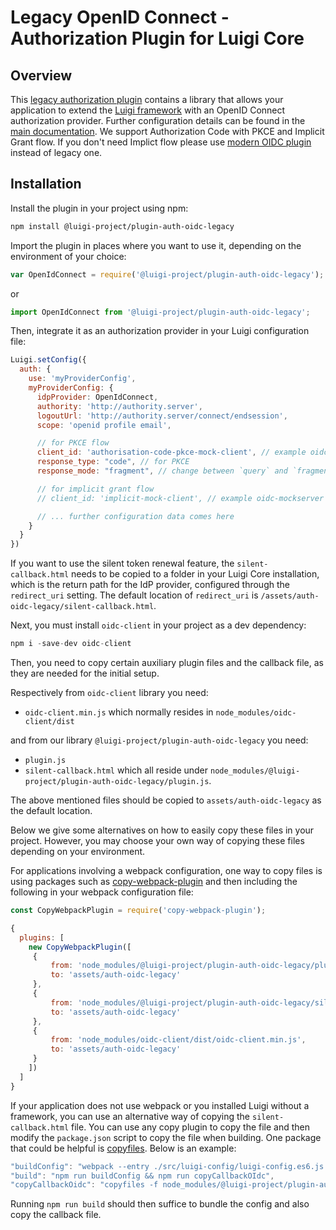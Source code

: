 <!-- meta
{
  "node": {
    "label": "Legacy OpenID Connect Plugin",
    "category": {
      "label": "Authorization",
      "collapsible": true
    },
    "metaData": {
      "categoryPosition": 4,
      "position": 4
    }
  }
}
meta -->

# Legacy OpenID Connect - Authorization Plugin for Luigi Core

## Overview

This [legacy authorization plugin](https://github.com/SAP/luigi/tree/main/plugins/auth/public/auth-oidc-legacy) contains a library that allows your application to extend the [Luigi framework](https://github.com/SAP/luigi/tree/main/core) with an OpenID Connect authorization provider.
Further configuration details can be found in the [main documentation](https://docs.luigi-project.io/docs/authorization-configuration#openid-connect-configuration). We support Authorization Code with PKCE and Implicit Grant flow. If you don't need Implict flow please use [modern OIDC plugin](https://github.com/SAP/luigi/tree/main/plugins/auth/public/auth-oidc) instead of legacy one.

## Installation

Install the plugin in your project using npm:
```bash
npm install @luigi-project/plugin-auth-oidc-legacy
```

Import the plugin in places where you want to use it, depending on the environment of your choice:
```javascript
var OpenIdConnect = require('@luigi-project/plugin-auth-oidc-legacy');
```
or
```javascript
import OpenIdConnect from '@luigi-project/plugin-auth-oidc-legacy';
```

Then, integrate it as an authorization provider in your Luigi configuration file:
```javascript
Luigi.setConfig({
  auth: {
    use: 'myProviderConfig',
    myProviderConfig: {
      idpProvider: OpenIdConnect,
      authority: 'http://authority.server',
      logoutUrl: 'http://authority.server/connect/endsession',
      scope: 'openid profile email',

      // for PKCE flow
      client_id: 'authorisation-code-pkce-mock-client', // example oidc-mockserver client id
      response_type: "code", // for PKCE
      response_mode: "fragment", // change between `query` and `fragment`

      // for implicit grant flow
      // client_id: 'implicit-mock-client', // example oidc-mockserver client id

      // ... further configuration data comes here
    }
  }
})
```

If you want to use the silent token renewal feature, the `silent-callback.html` needs to be copied to a folder in your Luigi Core installation,
which is the return path for the IdP provider, configured through the `redirect_uri` setting. The default location of `redirect_uri` is `/assets/auth-oidc-legacy/silent-callback.html`.

Next, you must install `oidc-client` in your project as a dev dependency:

```javascript
npm i -save-dev oidc-client
```

Then, you need to copy certain auxiliary plugin files and the callback file, as they are needed for the initial setup.

Respectively from `oidc-client` library you need:
- `oidc-client.min.js` which normally resides in `node_modules/oidc-client/dist`

and from our library `@luigi-project/plugin-auth-oidc-legacy` you need:
- `plugin.js`
- `silent-callback.html`
which all reside under `node_modules/@luigi-project/plugin-auth-oidc-legacy/plugin.js`.

The above mentioned files should be copied to `assets/auth-oidc-legacy` as the default location.

Below we give some alternatives on how to easily copy these files in your project. However, you may choose your own way of copying these files depending on your environment.

For applications involving a webpack configuration, one way to copy files is using packages such as [copy-webpack-plugin](https://www.npmjs.com/package/copy-webpack-plugin) and then including the following in your webpack configuration file:



```javascript
const CopyWebpackPlugin = require('copy-webpack-plugin');

{
  plugins: [
    new CopyWebpackPlugin([
     {
         from: 'node_modules/@luigi-project/plugin-auth-oidc-legacy/plugin.js',
         to: 'assets/auth-oidc-legacy'
     },
     {
         from: 'node_modules/@luigi-project/plugin-auth-oidc-legacy/silent-callback.html',
         to: 'assets/auth-oidc-legacy'
     },
     {
         from: 'node_modules/oidc-client/dist/oidc-client.min.js',
         to: 'assets/auth-oidc-legacy'
     }
    ])
  ]
}
```

If your application does not use webpack or you installed Luigi without a framework, you can use an alternative way of copying the `silent-callback.html` file. You can use any copy plugin to copy the file and then modify the `package.json` script to copy the file when building. One package that could be helpful is [copyfiles](https://www.npmjs.com/package/copyfiles). Below is an example:

```javascript
"buildConfig": "webpack --entry ./src/luigi-config/luigi-config.es6.js --output-path ./public/assets --output-filename luigi-config.js --mode production",
"build": "npm run buildConfig && npm run copyCallbackOIdc",
"copyCallbackOidc": "copyfiles -f node_modules/@luigi-project/plugin-auth-oidc-legacy/silent-callback.html node_modules/@luigi-project/plugin-auth-oidc-legacy/plugin.js node_modules/oidc-client/dist/oidc-client.min.js public/assets/auth-oidc-legacy"
```

Running `npm run build` should then suffice to bundle the config and also copy the callback file.
